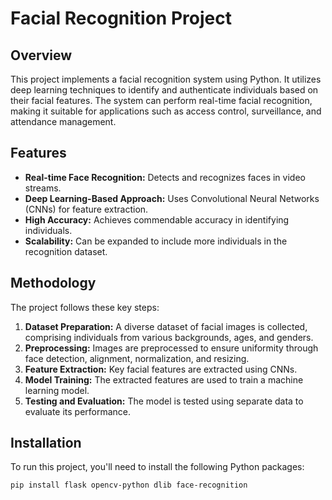# Facial Recognition Project

## Overview
This project implements a facial recognition system using Python. It utilizes deep learning techniques to identify and authenticate individuals based on their facial features. The system can perform real-time facial recognition, making it suitable for applications such as access control, surveillance, and attendance management.

## Features
- **Real-time Face Recognition:** Detects and recognizes faces in video streams.
- **Deep Learning-Based Approach:** Uses Convolutional Neural Networks (CNNs) for feature extraction.
- **High Accuracy:** Achieves commendable accuracy in identifying individuals.
- **Scalability:** Can be expanded to include more individuals in the recognition dataset.

## Methodology
The project follows these key steps:
1. **Dataset Preparation:** A diverse dataset of facial images is collected, comprising individuals from various backgrounds, ages, and genders.
2. **Preprocessing:** Images are preprocessed to ensure uniformity through face detection, alignment, normalization, and resizing.
3. **Feature Extraction:** Key facial features are extracted using CNNs.
4. **Model Training:** The extracted features are used to train a machine learning model.
5. **Testing and Evaluation:** The model is tested using separate data to evaluate its performance.

## Installation
To run this project, you'll need to install the following Python packages:

```bash
pip install flask opencv-python dlib face-recognition

